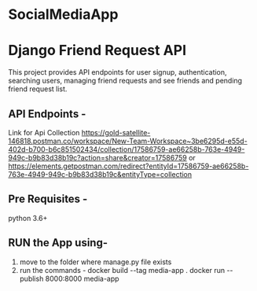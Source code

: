 # SocialMediaApp

# Django Friend Request API

This project provides API endpoints for user signup, authentication, searching users, managing friend requests and see friends and pending friend request list.

## API Endpoints -
Link for Api Collection 
https://gold-satellite-146818.postman.co/workspace/New-Team-Workspace~3be6295d-e55d-402d-b700-b6c851502434/collection/17586759-ae66258b-763e-4949-949c-b9b83d38b19c?action=share&creator=17586759
or
https://elements.getpostman.com/redirect?entityId=17586759-ae66258b-763e-4949-949c-b9b83d38b19c&entityType=collection

## Pre Requisites -
python 3.6+

## RUN the App using-
1. move to the folder where manage.py file exists
2. run the commands -
    docker build --tag media-app .
    docker run --publish 8000:8000 media-app
